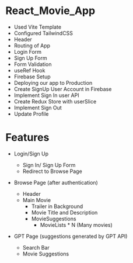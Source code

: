 # React_Movie_App
- Used Vite Template 
- Configured TailwindCSS 
- Header
- Routing of App
- Login Form
- Sign Up Form
- Form Validation
- useRef Hook
- Firebase Setup
- Deploying our app to Production
- Create SignUp User Account in Firebase
- Implement Sign In user API
- Create Redux Store with userSlice
- Implement Sign Out
- Update Profile

# Features
- Login/Sign Up
    - Sign In/ Sign Up Form
    - Redirect to Browse Page

- Browse Page (after authentication)
    - Header
    - Main Movie
        - Trailer in Background
        - Movie Title and Description
        - MovieSuggestions
            - MovieLists * N (Many movies)

- GPT Page (suggestions generated by GPT API)
    - Search Bar 
    - Movie Suggestions

